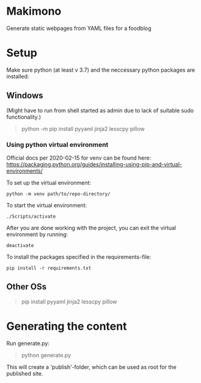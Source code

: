 # Makimono
Generate static webpages from YAML files for a foodblog

# Setup

Make sure python (at least v 3.7) and the neccessary python packages are installed:

## Windows

(Might have to run from shell started as admin due to lack of suitable sudo functionality.)

> python -m pip install pyyaml jinja2 lesscpy pillow

### Using python virtual environment

Official docs per 2020-02-15 for venv can be found here:
https://packaging.python.org/guides/installing-using-pip-and-virtual-environments/

To set up the virtual environment:

`python -m venv path/to/repo-directory/`

To start the virtual environment:

`./Scripts/activate`

After you are done working with the project, you can exit the virtual environment by running:

`deactivate`

To install the packages specified in the requirements-file:

`pip install -r requirements.txt`

## Other OSs

> pip install pyyaml jinja2 lesscpy pillow

# Generating the content

Run generate.py:

> python generate.py

This will create a 'publish'-folder, which can be used as root for the published site.
